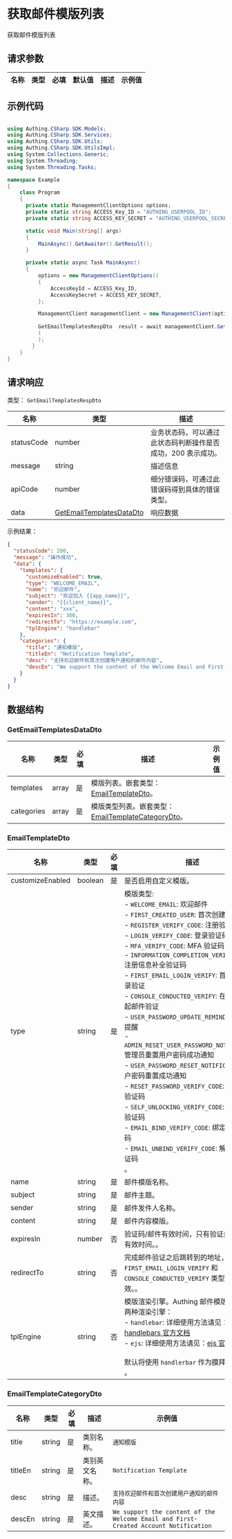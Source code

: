 # 获取邮件模版列表

<!--
  警告⚠️：
  不要直接修改该文档，
  https://github.com/Authing/authing-docs-factory
  使用该项目进行生成
-->

<LastUpdated />

获取邮件模版列表

## 请求参数

| 名称 | 类型 | 必填 | 默认值 | 描述 | 示例值 |
| ---- | ---- | ---- | ---- | ---- | ---- |


## 示例代码

```csharp

using Authing.CSharp.SDK.Models;
using Authing.CSharp.SDK.Services;
using Authing.CSharp.SDK.Utils;
using Authing.CSharp.SDK.UtilsImpl;
using System.Collections.Generic;
using System.Threading;
using System.Threading.Tasks;

namespace Example
{
    class Program
    {
      private static ManagementClientOptions options;
      private static string ACCESS_Key_ID = "AUTHING_USERPOOL_ID";
      private static string ACCESS_KEY_SECRET = "AUTHING_USERPOOL_SECRET";

      static void Main(string[] args)
      {
          MainAsync().GetAwaiter().GetResult();
      }

      private static async Task MainAsync()
      {
          options = new ManagementClientOptions()
          {
              AccessKeyId = ACCESS_Key_ID,
              AccessKeySecret = ACCESS_KEY_SECRET,
          };

          ManagementClient managementClient = new ManagementClient(options);
        
          GetEmailTemplatesRespDto  result = await managementClient.GetEmailTemplates
          (            
          );
        }
    }
}

```



## 请求响应

类型： `GetEmailTemplatesRespDto`

| 名称 | 类型 | 描述 |
| ---- | ---- | ---- |
| statusCode | number | 业务状态码，可以通过此状态码判断操作是否成功，200 表示成功。 |
| message | string | 描述信息 |
| apiCode | number | 细分错误码，可通过此错误码得到具体的错误类型。 |
| data | <a href="#GetEmailTemplatesDataDto">GetEmailTemplatesDataDto</a> | 响应数据 |



示例结果：

```json
{
  "statusCode": 200,
  "message": "操作成功",
  "data": {
    "templates": {
      "customizeEnabled": true,
      "type": "WELCOME_EMAIL",
      "name": "欢迎邮件",
      "subject": "欢迎加入 {{app_name}}",
      "sender": "{{client_name}}",
      "content": "xxx",
      "expiresIn": 300,
      "redirectTo": "https://example.com",
      "tplEngine": "handlebar"
    },
    "categories": {
      "title": "通知模版",
      "titleEn": "Notification Template",
      "desc": "支持欢迎邮件和首次创建用户通知的邮件内容",
      "descEn": "We support the content of the Welcome Email and First-Created Account Notification"
    }
  }
}
```

## 数据结构


### <a id="GetEmailTemplatesDataDto"></a> GetEmailTemplatesDataDto

| 名称 | 类型 | 必填 | 描述 | 示例值 |
| ---- |  ---- | ---- | ---- | ---- |
| templates | array | 是 | 模版列表。嵌套类型：<a href="#EmailTemplateDto">EmailTemplateDto</a>。  |  |
| categories | array | 是 | 模版类型列表。嵌套类型：<a href="#EmailTemplateCategoryDto">EmailTemplateCategoryDto</a>。  |  |


### <a id="EmailTemplateDto"></a> EmailTemplateDto

| 名称 | 类型 | 必填 | 描述 | 示例值 |
| ---- |  ---- | ---- | ---- | ---- |
| customizeEnabled | boolean | 是 | 是否启用自定义模版。  |  `true` |
| type | string | 是 | 模版类型:<br>- `WELCOME_EMAIL`: 欢迎邮件<br>- `FIRST_CREATED_USER`: 首次创建用户通知<br>- `REGISTER_VERIFY_CODE`: 注册验证码<br>- `LOGIN_VERIFY_CODE`: 登录验证码<br>- `MFA_VERIFY_CODE`: MFA 验证码<br>- `INFORMATION_COMPLETION_VERIFY_CODE`: 注册信息补全验证码<br>- `FIRST_EMAIL_LOGIN_VERIFY`: 首次邮箱登录验证<br>- `CONSOLE_CONDUCTED_VERIFY`: 在控制台发起邮件验证<br>- `USER_PASSWORD_UPDATE_REMIND`: 用户到期提醒<br>- `ADMIN_RESET_USER_PASSWORD_NOTIFICATION`: 管理员重置用户密码成功通知<br>- `USER_PASSWORD_RESET_NOTIFICATION`: 用户密码重置成功通知<br>- `RESET_PASSWORD_VERIFY_CODE`: 重置密码验证码<br>- `SELF_UNLOCKING_VERIFY_CODE`: 自助解锁验证码<br>- `EMAIL_BIND_VERIFY_CODE`: 绑定邮箱验证码<br>- `EMAIL_UNBIND_VERIFY_CODE`: 解绑邮箱验证码<br>    。  | 可选枚举值：`WELCOME_EMAIL`,`FIRST_CREATED_USER`,`REGISTER_VERIFY_CODE`,`LOGIN_VERIFY_CODE`,`MFA_VERIFY_CODE`,`INFORMATION_COMPLETION_VERIFY_CODE`,`FIRST_EMAIL_LOGIN_VERIFY`,`CONSOLE_CONDUCTED_VERIFY`,`USER_PASSWORD_UPDATE_REMIND`,`ADMIN_RESET_USER_PASSWORD_NOTIFICATION`,`USER_PASSWORD_RESET_NOTIFICATION`,`RESET_PASSWORD_VERIFY_CODE`,`SELF_UNLOCKING_VERIFY_CODE`,`EMAIL_BIND_VERIFY_CODE`,`EMAIL_UNBIND_VERIFY_CODE` |
| name | string | 是 | 邮件模版名称。  |  `欢迎邮件` |
| subject | string | 是 | 邮件主题。  |  `欢迎加入 {{app_name}}` |
| sender | string | 是 | 邮件发件人名称。  |  `{{client_name}}` |
| content | string | 是 | 邮件内容模版。  |  `xxx` |
| expiresIn | number | 否 | 验证码/邮件有效时间，只有验证类邮件才有有效时间。。  |  `300` |
| redirectTo | string | 否 | 完成邮件验证之后跳转到的地址，只针对 `FIRST_EMAIL_LOGIN_VERIFY` 和 `CONSOLE_CONDUCTED_VERIFY` 类型的模版有效。。  |  `https://example.com` |
| tplEngine | string | 否 | 模版渲染引擎。Authing 邮件模版目前支持两种渲染引擎：<br>- `handlebar`: 详细使用方法请见：[handlebars 官方文档](https://handlebarsjs.com/)<br>- `ejs`: 详细使用方法请见：[ejs 官方文档](https://ejs.co/)<br><br>默认将使用 `handlerbar` 作为膜拜渲染引擎。<br>。  | 可选枚举值：`handlebar`,`ejs` |


### <a id="EmailTemplateCategoryDto"></a> EmailTemplateCategoryDto

| 名称 | 类型 | 必填 | 描述 | 示例值 |
| ---- |  ---- | ---- | ---- | ---- |
| title | string | 是 | 类别名称。  |  `通知模版` |
| titleEn | string | 是 | 类别英文名称。  |  `Notification Template` |
| desc | string | 是 | 描述。  |  `支持欢迎邮件和首次创建用户通知的邮件内容` |
| descEn | string | 是 | 英文描述。  |  `We support the content of the Welcome Email and First-Created Account Notification` |


